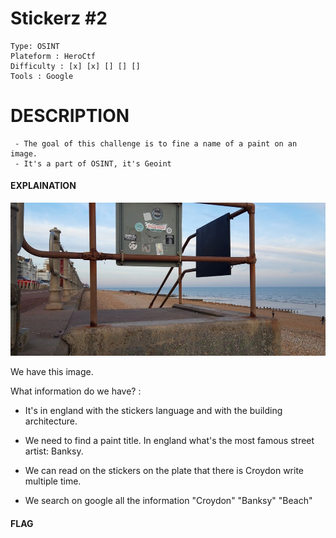 # Stickerz #2
```
Type: OSINT
Plateform : HeroCtf
Difficulty : [x] [x] [] [] []
Tools : Google
```

# DESCRIPTION
```
 - The goal of this challenge is to fine a name of a paint on an image.
 - It's a part of OSINT, it's Geoint
 ```
#### EXPLAINATION

 <img src="stickerz2.jpg">

We have this image.

What information do we have? : 
- It's in england with the stickers language and with the building architecture.

- We need to find a paint title. In england what's the most famous street artist: Banksy.

- We can read on the stickers on the plate that there is Croydon write multiple time.

- We search on google all the information "Croydon" "Banksy" "Beach"

#### FLAG
